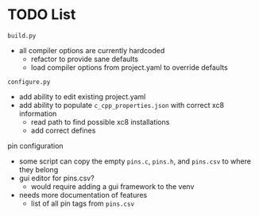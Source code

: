 # TODO List


`build.py`
 - all compiler options are currently hardcoded
   - refactor to provide sane defaults
   - load compiler options from project.yaml to override defaults

`configure.py`
 - add ability to edit existing project.yaml
 - add ability to populate `c_cpp_properties.json` with correct xc8 information
   - read path to find possible xc8 installations
   - add correct defines

pin configuration  
 - some script can copy the empty `pins.c`, `pins.h`, and `pins.csv` to where they belong
 - gui editor for pins.csv?
   - would require adding a gui framework to the venv
 - needs more documentation of features
   - list of all pin tags from `pins.csv`
